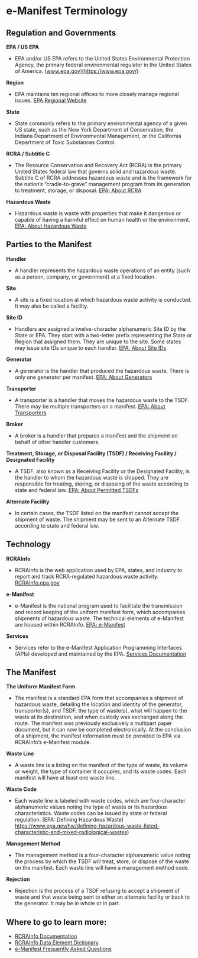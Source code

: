 # e-Manifest Terminology

## Regulation and Governments

**EPA / US EPA**

- EPA and/or US EPA refers to the United States Environmental Protection Agency, the primary federal environmental
  regulator in the United States of America. [www.epa.gov](https://www.epa.gov/)

**Region**

- EPA maintains ten regional offices to more closely manage regional
  issues. [EPA Regional Website](https://www.epa.gov/aboutepa/regional-and-geographic-offices)

**State**

- State commonly refers to the primary environmental agency of a given US state, such as the New York Department of
  Conservation, the Indiana Department of Environmental Management, or the California Department of Toxic Substances
  Control.

**RCRA / Subtitle C**

- The Resource Conservation and Recovery Act (RCRA) is the primary United States federal law that governs solid and
  hazardous waste. Subtitle C of RCRA addresses hazardous waste and is the framework for the nation’s “cradle-to-grave”
  management program from its generation to treatment, storage, or disposal. [EPA: About RCRA](https://www.epa.gov/rcra)

**Hazardous Waste**

- Hazardous waste is waste with properties that make it dangerous or capable of having a harmful effect on human health
  or the environment. [EPA: About Hazardous Waste](https://www.epa.gov/hw/learn-basics-hazardous-waste)

## Parties to the Manifest

**Handler**

- A handler represents the hazardous waste operations of an entity (such as a person, company, or government) at a fixed
  location.

**Site**

- A site is a fixed location at which hazardous waste activity is conducted. It may also be called a facility.

**Site ID**

- Handlers are assigned a twelve-character alphanumeric Site ID by the State or EPA. They start with a two-letter prefix
  representing the State or Region that assigned them. They are unique to the site. Some states may issue site IDs
  unique to each
  handler. [EPA: About Site IDs](https://www.epa.gov/hwgenerators/how-hazardous-waste-generators-transporters-and-treatment-storage-and-disposal)

**Generator**

- A generator is the handler that produced the hazardous waste. There is only one generator per
  manifest. [EPA: About Generators](https://www.epa.gov/hwgenerators)

**Transporter**

- A transporter is a handler that moves the hazardous waste to the TSDF. There may be multiple transporters on a
  manifest. [EPA: About Transporters](https://www.epa.gov/hw/hazardous-waste-transportation)

**Broker**

- A broker is a handler that prepares a manifest and the shipment on behalf of other handler customers.

**Treatment, Storage, or Disposal Facility (TSDF) / Receiving Facility / Designated Facility**

- A TSDF, also known as a Receiving Facility or the Designated Facility, is the handler to whom the hazardous waste is
  shipped. They are responsible for treating, storing, or disposing of the waste according to state and federal
  law. [EPA: About Permitted TSDFs](https://www.epa.gov/hwpermitting)

**Alternate Facility**

- In certain cases, the TSDF listed on the manifest cannot accept the shipment of waste. The shipment may be sent to an
  Alternate TSDF according to state and federal law.

## Technology

**RCRAInfo**

- RCRAInfo is the web application used by EPA, states, and industry to report and track RCRA-regulated hazardous waste
  activity. [RCRAInfo.epa.gov](https://rcrainfo.epa.gov)

**e-Manifest**

- e-Manifest is the national program used to facilitate the transmission and record keeping of the uniform manifest
  form, which accompanies shipments of hazardous waste. The technical elements of e-Manifest are housed within
  RCRAInfo. [EPA: e-Manifest](https://epa.gov/e-manifest)

**Services**

- Services refer to the e-Manifest Application Programming Interfaces (APIs) developed and maintained by the
  EPA. [Services Documentation](https://github.com/USEPA/e-manifest)

## The Manifest

**The Uniform Manifest Form**

- The manifest is a standard EPA form that accompanies a shipment of hazardous waste, detailing the location and
  identity of the generator, transporter(s), and TSDF, the type of waste(s), what will happen to the waste at its
  destination, and when custody was exchanged along the route. The manifest was previously exclusively a multipart
  paper document, but it can now be completed electronically. At the conclusion of a shipment, the manifest information
  must be provided to EPA via RCRAInfo’s e-Manifest module.

**Waste Line**

- A waste line is a listing on the manifest of the type of waste, its volume or weight, the type of container it
  occupies, and its waste codes. Each manifest will have at least one waste line.

**Waste Code**

- Each waste line is labeled with waste codes, which are four-character alphanumeric values noting the type of waste or
  its hazardous characteristics. Waste codes can be issued by state or federal
  regulation. [EPA: Defining Hazardous Waste] https://www.epa.gov/hw/defining-hazardous-waste-listed-characteristic-and-mixed-radiological-wastes)

**Management Method**

- The management method is a four-character alphanumeric value noting the process by which the TSDF will treat, store,
  or dispose of the waste on the manifest. Each waste line will have a management method code.

**Rejection**

- Rejection is the process of a TSDF refusing to accept a shipment of waste and that waste being sent to either an
  alternate facility or back to the generator. It may be in whole or in part.

## Where to go to learn more:

- [RCRAInfo Documentation](https://rcrainfo.epa.gov/rcrainfo-help/application/industryHelp/index.htm#t=Introduction.htm)
- [RCRAInfo Data Element Dictionary](https://rcrainfo.epa.gov/rcrainfo-help/application/publicHelp/index.htm#t=introduction.htm)
- [e-Manifest Frequently Asked Questions](https://www.epa.gov/e-manifest/frequent-questions-about-e-manifest)
